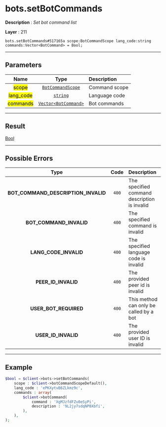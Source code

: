 # bots.setBotCommands

**Description** : *Set bot command list*

**Layer** : 211

```tl
bots.setBotCommands#517165a scope:BotCommandScope lang_code:string commands:Vector<BotCommand> = Bool;
```

---

## Parameters

| Name | Type | Description |
| :---: | :---: | :--- |
| <mark>scope</mark> | [`BotCommandScope`](type/BotCommandScope) | Command scope |
| <mark>lang_code</mark> | [`string`](type/string) | Language code |
| <mark>commands</mark> | [`Vector<BotCommand>`](type/BotCommand) | Bot commands |

---

## Result

[Bool](type/Bool)

---

## Possible Errors

| Type | Code | Description |
| :---: | :---: | :--- |
| **BOT_COMMAND_DESCRIPTION_INVALID** | `400` | The specified command description is invalid |
| **BOT_COMMAND_INVALID** | `400` | The specified command is invalid |
| **LANG_CODE_INVALID** | `400` | The specified language code is invalid |
| **PEER_ID_INVALID** | `400` | The provided peer id is invalid |
| **USER_BOT_REQUIRED** | `400` | This method can only be called by a bot |
| **USER_ID_INVALID** | `400` | The provided user ID is invalid |

---

## Example

```php
$bool = $client->bots->setBotCommands(
	scope : $client->botCommandScopeDefault(),
	lang_code : 'ePKXytvB6ZLkmz9c',
	commands : array(
		$client->botCommand(
			command : 'XgMJzfdFZu0eSyPi',
			description : '9L2jy7sdqNP8Xbfi',
		),
	),
);
```